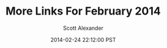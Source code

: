 ---
layout: podcast
title: "More Links For February 2014"
author: Scott Alexander
description: https://slatestarcodex.com/2014/02/24/more-links-for-february-2014/
date: 2014-02-24 22:12:00 PST
length: 1497520
duration: 374
guid: more-links-for-february-2014
---